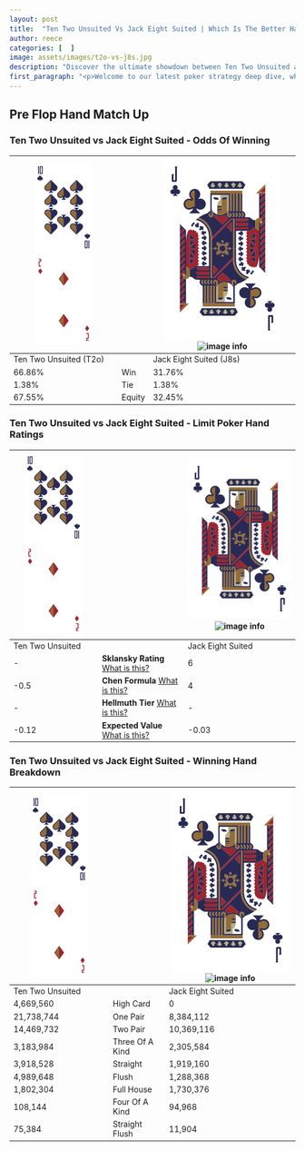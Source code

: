 ```yaml
---
layout: post
title:  "Ten Two Unsuited Vs Jack Eight Suited | Which Is The Better Hand In Poker? A Complete Guide"
author: reece
categories: [  ]
image: assets/images/t2o-vs-j8s.jpg
description: "Discover the ultimate showdown between Ten Two Unsuited and Jack Eight Suited in poker! Uncover the odds, strategies, and scenarios where one hand triumphs over the other. Get ready to up your poker game with this thrilling analysis."
first_paragraph: "<p>Welcome to our latest poker strategy deep dive, where we're pitting two distinct hands against each other in a high-stakes showdown: Ten Two Unsuited vs Jack Eight Suited.</p><p>In the dynamic world of poker, every decision counts, and knowing which hand holds the upper hand is key to your success at the table.</p><p>In this article, we'll dissect these two hands, explore the scenarios where one dominates the other, and equip you with the knowledge to make strategic choices that can tip the odds in your favor.</p><p>Get ready to unravel the intriguing dynamics of these poker hands and elevate your game to new heights.</p>"
---
```




[comment]: # (sp0)

## Pre Flop Hand Match Up

<div class="table hand-ratings" markdown="1"> 



### Ten Two Unsuited vs Jack Eight Suited - Odds Of Winning


    
| ![image info](assets/images/hand1/T.png) ![image info](assets/images/hand1/2o.png) |  | ![image info](assets/images/hand2/J.png) ![image info](assets/images/hand2/8s.png) |
| -------- | -------- | -------- |
| Ten Two Unsuited (T2o) |  | Jack Eight Suited (J8s) |
| 66.86% | Win | 31.76% |
| 1.38% | Tie | 1.38% |
| 67.55% | Equity | 32.45% |




[comment]: # (sp1)



### Ten Two Unsuited vs Jack Eight Suited - Limit Poker Hand Ratings


    
| ![image info](assets/images/hand1/T.png) ![image info](assets/images/hand1/2o.png) |  | ![image info](assets/images/hand2/J.png) ![image info](assets/images/hand2/8s.png) |
| -------- | -------- | -------- |
| Ten Two Unsuited |  | Jack Eight Suited |
| - | **Sklansky Rating** [What is this?](/sklansky-rating-explained) | 6 |
| -0.5 | **Chen Formula** [What is this?](/chen-formula-explained) | 4 |
| - | **Hellmuth Tier** [What is this?](/Hellmuth-tier-explained) | - |
| -0.12 | **Expected Value** [What is this?](/expected-value-explained) | -0.03 |




[comment]: # (sp2)



### Ten Two Unsuited vs Jack Eight Suited - Winning Hand Breakdown


    
| ![image info](assets/images/hand1/T.png) ![image info](assets/images/hand1/2o.png) |  | ![image info](assets/images/hand2/J.png) ![image info](assets/images/hand2/8s.png) |
| -------- | -------- | -------- |
| Ten Two Unsuited |  | Jack Eight Suited |
| 4,669,560 | High Card | 0 |
| 21,738,744 | One Pair | 8,384,112 |
| 14,469,732 | Two Pair | 10,369,116 |
| 3,183,984 | Three Of A Kind | 2,305,584 |
| 3,918,528 | Straight | 1,919,160 |
| 4,989,648 | Flush | 1,288,368 |
| 1,802,304 | Full House | 1,730,376 |
| 108,144 | Four Of A Kind | 94,968 |
| 75,384 | Straight Flush | 11,904 |




[comment]: # (sp3)



</div>

[comment]: # (sp4)



[comment]: # (sp5)

